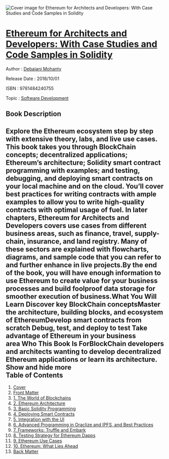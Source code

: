 ![Cover image for Ethereum for Architects and Developers: With Case Studies and Code Samples in Solidity](https://imgdetail.ebookreading.net/cover/cover/business/EB9781484240755.jpg)

[Ethereum for Architects and Developers: With Case Studies and Code Samples in Solidity](https://ebookreading.net/view/book/Ethereum+for+Architects+and+Developers%3A+With+Case+Studies+and+Code+Samples+in+Solidity-EB9781484240755_1.html "Ethereum for Architects and Developers: With Case Studies and Code Samples in Solidity")
====================================================================================================================

Author : [Debajani Mohanty](https://ebookreading.net/search/author/Debajani+Mohanty)

Release Date : 2018/10/01

ISBN : 9781484240755

Topic : [Software Development](https://ebookreading.net/search/category/software-development)

Book Description
-----------------

 Explore the Ethereum ecosystem step by step with extensive theory, labs, and live use cases. This book takes you through BlockChain concepts; decentralized applications; Ethereum’s architecture; Solidity smart contract programming with examples; and testing, debugging, and deploying smart contracts on your local machine and on the cloud. You’ll cover best practices for writing contracts with ample examples to allow you to write high-quality contracts with optimal usage of fuel. In later chapters, Ethereum for Architects and Developers covers use cases from different business areas, such as finance, travel, supply-chain, insurance, and land registry. Many of these sectors are explained with flowcharts, diagrams, and sample code that you can refer to and further enhance in live projects.By the end of the book, you will have enough information to use Ethereum to create value for your business processes and build foolproof data storage for smoother execution of business.What You Will Learn Discover key BlockChain conceptsMaster the architecture, building blocks, and ecosystem of EthereumDevelop smart contracts from scratch Debug, test, and deploy to test Take advantage of Ethereum in your business area Who This Book Is ForBlockChain developers and architects wanting to develop decentralized Ethereum applications or learn its architecture.         Show and hide more                
Table of Contents
-----------------

1. [Cover](https://ebookreading.net/view/book/Ethereum+for+Architects+and+Developers%3A+With+Case+Studies+and+Code+Samples+in+Solidity-EB9781484240755_1.html)
1. [Front Matter](https://ebookreading.net/view/book/Ethereum+for+Architects+and+Developers%3A+With+Case+Studies+and+Code+Samples+in+Solidity-EB9781484240755_2.html)
1. [1. The World of Blockchains](https://ebookreading.net/view/book/Ethereum+for+Architects+and+Developers%3A+With+Case+Studies+and+Code+Samples+in+Solidity-EB9781484240755_3.html)
1. [2. Ethereum Architecture](https://ebookreading.net/view/book/Ethereum+for+Architects+and+Developers%3A+With+Case+Studies+and+Code+Samples+in+Solidity-EB9781484240755_4.html)
1. [3. Basic Solidity Programming](https://ebookreading.net/view/book/Ethereum+for+Architects+and+Developers%3A+With+Case+Studies+and+Code+Samples+in+Solidity-EB9781484240755_5.html)
1. [4. Deploying Smart Contracts](https://ebookreading.net/view/book/Ethereum+for+Architects+and+Developers%3A+With+Case+Studies+and+Code+Samples+in+Solidity-EB9781484240755_6.html)
1. [5. Integration with the UI](https://ebookreading.net/view/book/Ethereum+for+Architects+and+Developers%3A+With+Case+Studies+and+Code+Samples+in+Solidity-EB9781484240755_7.html)
1. [6. Advanced Programming in Oraclize and IPFS, and Best Practices](https://ebookreading.net/view/book/Ethereum+for+Architects+and+Developers%3A+With+Case+Studies+and+Code+Samples+in+Solidity-EB9781484240755_8.html)
1. [7. Frameworks: Truffle and Embark](https://ebookreading.net/view/book/Ethereum+for+Architects+and+Developers%3A+With+Case+Studies+and+Code+Samples+in+Solidity-EB9781484240755_9.html)
1. [8. Testing Strategy for Ethereum Dapps](https://ebookreading.net/view/book/Ethereum+for+Architects+and+Developers%3A+With+Case+Studies+and+Code+Samples+in+Solidity-EB9781484240755_10.html)
1. [9. Ethereum Use Cases](https://ebookreading.net/view/book/Ethereum+for+Architects+and+Developers%3A+With+Case+Studies+and+Code+Samples+in+Solidity-EB9781484240755_11.html)
1. [10. Ethereum: What Lies Ahead](https://ebookreading.net/view/book/Ethereum+for+Architects+and+Developers%3A+With+Case+Studies+and+Code+Samples+in+Solidity-EB9781484240755_12.html)
1. [Back Matter](https://ebookreading.net/view/book/Ethereum+for+Architects+and+Developers%3A+With+Case+Studies+and+Code+Samples+in+Solidity-EB9781484240755_13.html)
